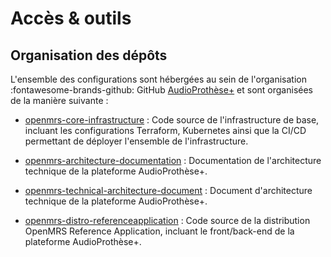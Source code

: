 # Accès & outils

## Organisation des dépôts

L'ensemble des configurations sont hébergées au sein de l'organisation :fontawesome-brands-github: GitHub [AudioProthèse+](https://github.com/AudioProthese) et sont organisées de la manière suivante :

- [openmrs-core-infrastructure](https://github.com/AudioProthese/openmrs-core-infrastructure) : Code source de l'infrastructure de base, incluant les configurations Terraform, Kubernetes ainsi que la CI/CD permettant de déployer l'ensemble de l'infrastructure.

- [openmrs-architecture-documentation](https://github.com/AudioProthese/openmrs-architecture-documentation) : Documentation de l'architecture technique de la plateforme AudioProthèse+.

- [openmrs-technical-architecture-document](https://github.com/AudioProthese/openrms-technical-architecture-document) : Document d'architecture technique de la plateforme AudioProthèse+.

- [openmrs-distro-referenceapplication](https://github.com/AudioProthese/openmrs-distro-referenceapplication) : Code source de la distribution OpenMRS Reference Application, incluant le front/back-end de la plateforme AudioProthèse+.
